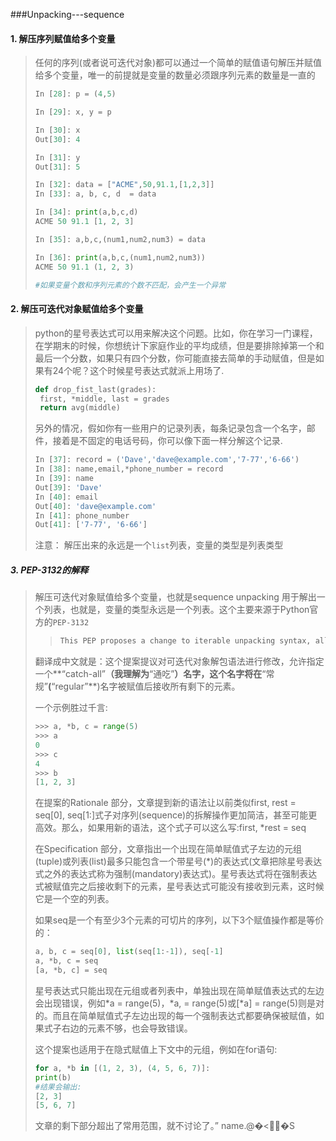 ###Unpacking---sequence 



#### 1. 解压序列赋值给多个变量

>任何的序列(或者说可迭代对象)都可以通过一个简单的赋值语句解压并赋值给多个变量，唯一的前提就是变量的数量必须跟序列元素的数量是一直的
>
>```python
>In [28]: p = (4,5)
> 
>In [29]: x, y = p 
> 
>In [30]: x 
>Out[30]: 4
> 
>In [31]: y 
>Out[31]: 5
> 
>In [32]: data = ["ACME",50,91.1,[1,2,3]]
>In [33]: a, b, c, d  = data
> 
>In [34]: print(a,b,c,d)
>ACME 50 91.1 [1, 2, 3]
> 
>In [35]: a,b,c,(num1,num2,num3) = data
> 
>In [36]: print(a,b,c,(num1,num2,num3))
>ACME 50 91.1 (1, 2, 3)
>
>#如果变量个数和序列元素的个数不匹配，会产生一个异常
>```

####  2. 解压可迭代对象赋值给多个变量

>python的星号表达式可以用来解决这个问题。比如，你在学习一门课程，在学期末的时候，你想统计下家庭作业的平均成绩，但是要排除掉第一个和最后一个分数，如果只有四个分数，你可能直接去简单的手动赋值，但是如果有24个呢？这个时候星号表达式就派上用场了.
>
>```python
>def drop_fist_last(grades):
>  first, *middle, last = grades
>  return avg(middle)
>```
>
>另外的情况，假如你有一些用户的记录列表，每条记录包含一个名字，邮件，接着是不固定的电话号码，你可以像下面一样分解这个记录.
>
>```python
>In [37]: record = ('Dave','dave@example.com','7-77','6-66')
>In [38]: name,email,*phone_number = record
>In [39]: name
>Out[39]: 'Dave'
>In [40]: email
>Out[40]: 'dave@example.com'
>In [41]: phone_number
>Out[41]: ['7-77', '6-66']
>```
>
>注意： 解压出来的永远是一个` list `列表，变量的类型是列表类型

##### 3. PEP-3132的解释

> 解压可迭代对象赋值给多个变量，也就是sequence unpacking 用于解出一个列表，也就是，变量的类型永远是一个列表。这个主要来源于Python官方的`PEP-3132`
>
> > ```python
> > This PEP proposes a change to iterable unpacking syntax, allowing to specify a “catch-all” name which will be assigned a list of all items not assigned to a “regular” name.
> > ```
>
> 翻译成中文就是：这个提案提议对可迭代对象解包语法进行修改，允许指定一个**“catch-all”**（我理解为**“通吃”**）名字，这个名字将在**“常规”**(**“regular”**)名字被赋值后接收所有剩下的元素。
>
> 一个示例胜过千言:
>
> ```python
> >>> a, *b, c = range(5) 
> >>> a 
> 0 
> >>> c 
> 4 
> >>> b 
> [1, 2, 3]
> ```
>
> 在提案的Rationale 部分，文章提到新的语法让以前类似first, rest = seq[0], seq[1:]式子对序列(sequence)的拆解操作更加简洁，甚至可能更高效。那么，如果用新的语法，这个式子可以这么写:first, *rest = seq
>
>  在Specification 部分，文章指出一个出现在简单赋值式子左边的元组(tuple)或列表(list)最多只能包含一个带星号(*)的表达式(文章把除星号表达式之外的表达式称为强制(mandatory)表达式)。星号表达式将在强制表达式被赋值完之后接收剩下的元素，星号表达式可能没有接收到元素，这时候它是一个空的列表。
>
>  如果seq是一个有至少3个元素的可切片的序列，以下3个赋值操作都是等价的：
>
> ```python
> a, b, c = seq[0], list(seq[1:-1]), seq[-1] 
> a, *b, c = seq 
> [a, *b, c] = seq
> ```
>
> 星号表达式只能出现在元组或者列表中，单独出现在简单赋值表达式的左边会出现错误，例如*a = range(5)，*a, = range(5)或[*a] = range(5)则是对的。而且在简单赋值式子左边出现的每一个强制表达式都要确保被赋值，如果式子右边的元素不够，也会导致错误。
>
>  这个提案也适用于在隐式赋值上下文中的元组，例如在for语句:
>
> ```python
> for a, *b in [(1, 2, 3), (4, 5, 6, 7)]:
> print(b)
> #结果会输出:
> [2, 3] 
> [5, 6, 7]
> ```
>
> 文章的剩下部分超出了常用范围，就不讨论了。” name.@�<�S